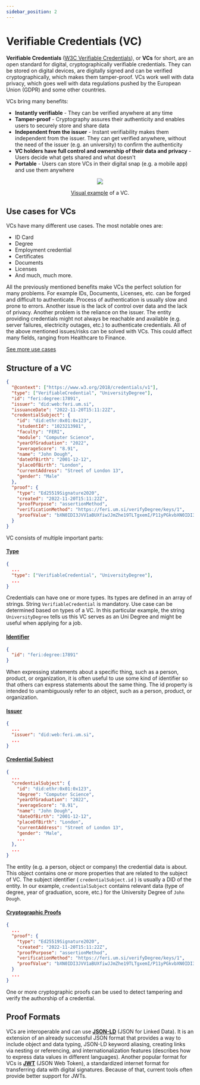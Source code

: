 ```yaml
---
sidebar_position: 2
---
```


# Verifiable Credentials (VC)

**Verifiable Credentials** ([W3C Verifiable Credentials](https://www.w3.org/TR/vc-data-model/)), or **VCs** for short, are an open standard for digital, cryptographically verifiable credentials. They can be stored on digital devices, are digitally signed and can be verified cryptographically, which makes them tamper-proof. VCs work well with data privacy, which goes well with data regulations pushed by the European Union (GDPR) and some other countries.

VCs bring many benefits:

- **Instantly verifiable** - They can be verified anywhere at any time
- **Tamper-proof** - Cryptography assures their authenticity and enables users to securely store and share data
- **Independent from the issuer** - Instant verifiability makes them independent from the issuer. They can get verified anywhere, without the need of the issuer (e.g. an university) to confirm the authenticity
- **VC holders have full control and ownership of their data and privacy** - Users decide what gets shared and what doesn't
- **Portable** - Users can store VCs in their digital snap (e.g. a mobile app) and use them anywhere

<center>

<img src="https://i.imgur.com/guqZBX9.png" />

[Visual example](https://identity.foundation/wallet-rendering/#display-mapping-object) of a VC.

</center>

## Use cases for VCs

VCs have many different use cases. The most notable ones are:

- ID Card
- Degree
- Employment credential
- Certificates
- Documents
- Licenses
- And much, much more.

All the previously mentioned benefits make VCs the perfect solution for many problems. For example IDs, Documents, Licenses, etc. can be forged and difficult to authenticate. Process of authentication is usually slow and prone to errors. Another issue is the lack of control over data and the lack of privacy. Another problem is the reliance on the issuer. The entity providing credentials might not always be reachable and available (e.g. server failures, electricity outages, etc.) to authenticate credentials. All of the above mentioned issues/risks can be solved with VCs. This could affect many fields, ranging from Healthcare to Finance.

[See more use cases](https://www.w3.org/TR/vc-use-cases/)

## Structure of a VC

```json
{
  "@context": ["https://www.w3.org/2018/credentials/v1"],
  "type": ["VerifiableCredential", "UniversityDegree"],
  "id": "feri:degree:17891",
  "issuer": "did:web:feri.um.si",
  "issuanceDate": "2022-11-20T15:11:22Z",
  "credentialSubject": {
    "id": "did:ethr:0x01:0x123",
    "studentId": "1023213981",
    "faculty": "FERI",
    "module": "Computer Science",
    "yearOfGraduation": "2022",
    "averageScore": "8.91",
    "name": "John Dough",
    "dateOfBirth": "2001-12-12",
    "placeOfBirth": "London",
    "currentAddress": "Street of London 13",
    "gender": "Male"
  },
  "proof": {
    "type": "Ed25519Signature2020",
    "created": "2022-11-20T15:11:22Z",
    "proofPurpose": "assertionMethod",
    "verificationMethod": "https://feri.um.si/verifyDegree/keys/1",
    "proofValue": "bXN0IDI3JVV1aBUXfiwJJmZhe19TLTgxemI/P11yPGkvbXN0IDI3JVV1aBUXfiwJJmZhe19TLTgxemI/P11yPGkv"
  }
}
```

VC consists of multiple important parts:

#### [Type](https://www.w3.org/TR/vc-data-model/#types)

```json
{
  ...
  "type": ["VerifiableCredential", "UniversityDegree"],
  ...
}
```

Credentials can have one or more types. Its types are defined in an array of strings. String `VerifiableCredential` is mandatory. Use case can be determined based on types of a VC. In this particular example, the string `UniversityDegree` tells us this VC serves as an Uni Degree and might be useful when applying for a job.

#### [Identifier](https://www.w3.org/TR/vc-data-model/#identifiers)

```json
{
  "id": "feri:degree:17891"
}
```

When expressing statements about a specific thing, such as a person, product, or organization, it is often useful to use some kind of identifier so that others can express statements about the same thing. The id property is intended to unambiguously refer to an object, such as a person, product, or organization.

#### [Issuer](https://www.w3.org/TR/vc-data-model/#issuer)

```json
{
  ...
  "issuer": "did:web:feri.um.si",
  ...
}
```

#### [Credential Subject](https://www.w3.org/TR/vc-data-model/#credential-subject)

```json
{
  ...
  "credentialSubject": {
    "id": "did:ethr:0x01:0x123",
    "degree": "Computer Science",
    "yearOfGraduation": "2022",
    "averageScore": "8.91",
    "name": "John Dough",
    "dateOfBirth": "2001-12-12",
    "placeOfBirth": "London",
    "currentAddress": "Street of London 13",
    "gender": "Male",
    ...
  },
  ...
}
```

The entity (e.g. a person, object or company) the credential data is about. This object contains one or more properties that are related to the subject of VC. The subject identifier ( `credentialSubject.id` ) is usually a DID of the entity. In our example, `credentialSubject` contains relevant data (type of degree, year of graduation, score, etc.) for the University Degree of `John Dough`.

#### [Cryptographic Proofs](https://www.w3.org/TR/vc-data-model/#proofs-signatures)

```json
{
  ...
  "proof": {
    "type": "Ed25519Signature2020",
    "created": "2022-11-20T15:11:22Z",
    "proofPurpose": "assertionMethod",
    "verificationMethod": "https://feri.um.si/verifyDegree/keys/1",
    "proofValue": "bXN0IDI3JVV1aBUXfiwJJmZhe19TLTgxemI/P11yPGkvbXN0IDI3JVV1aBUXfiwJJmZhe19TLTgxemI/P11yPGkv"
  }
  ...
}
```

One or more cryptographic proofs can be used to detect tampering and verify the authorship of a credential.

## Proof Formats

VCs are interoperable and can use **[JSON-LD](https://json-ld.org/)** (JSON for Linked Data). It is an extension of an already successful JSON format that provides a way to include object and data typing, JSON-LD keyword aliasing, creating links via nesting or referencing, and internationalization features (describes how to express data values in different languages). Another popular format for VCs is **[JWT](https://www.rfc-editor.org/rfc/rfc7519)** (JSON Web Token), a standardized internet format for transferring data with digital signatures. Because of that, current tools often provide better support for JWTs.
